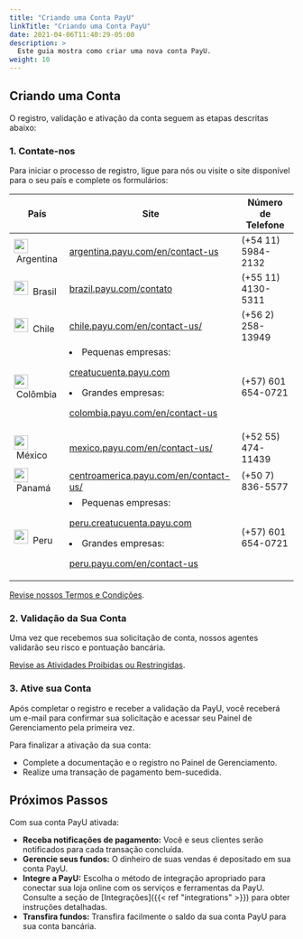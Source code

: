 ```yaml
---
title: "Criando uma Conta PayU"
linkTitle: "Criando uma Conta PayU"
date: 2021-04-06T11:40:29-05:00
description: >
  Este guia mostra como criar uma nova conta PayU.
weight: 10
---
```


## Criando uma Conta
O registro, validação e ativação da conta seguem as etapas descritas abaixo:

### 1. Contate-nos
Para iniciar o processo de registro, ligue para nós ou visite o site disponível para o seu país e complete os formulários:

| País | Site | Número de Telefone |
|---|---|---|
| <img src="/assets/Argentina.png" width="25px"/> &nbsp;Argentina | <a href="https://argentina.payu.com/en/contact-us" target="_blank">argentina.payu.com/en/contact-us</a> | (+54 11) 5984-2132 |
| <img src="/assets/Brasil.png" width="25px"/> &nbsp;Brasil | <a href="https://brazil.payu.com/contato" target="_blank">brazil.payu.com/contato</a> | (+55 11) 4130-5311 |
| <img src="/assets/Chile.png" width="25px"/> &nbsp;Chile | <a href="https://chile.payu.com/en/contact-us/" target="_blank">chile.payu.com/en/contact-us/</a> | (+56 2) 258-13949 |
| <img src="/assets/Colombia.png" width="25px"/> &nbsp;Colômbia | <li> Pequenas empresas: <p><a href="https://creatucuenta.payu.com" target="_blank">creatucuenta.payu.com</a> <li> Grandes empresas: <p><a href="https://colombia.payu.com/en/contact-us" target="_blank">colombia.payu.com/en/contact-us</a> | (+57) 601 654-0721 |
| <img src="/assets/Mexico.png" width="25px"/> &nbsp;México | <a href="https://mexico.payu.com/en/contact-us" target="_blank">mexico.payu.com/en/contact-us/</a> | (+52 55) 474-11439 |
| <img src="/assets/Panama.png" width="25px"/> &nbsp;Panamá | <a href="https://centroamerica.payu.com/en/contact-us" target="_blank">centroamerica.payu.com/en/contact-us/</a> | (+50 7) 836-5577 |
| <img src="/assets/Peru.png" width="25px"/> &nbsp;Peru | <li> Pequenas empresas: <p><a href="https://peru.creatucuenta.payu.com" target="_blank">peru.creatucuenta.payu.com</a> <li> Grandes empresas: <p><a href="https://peru.payu.com/en/contact-us" target="_blank">peru.payu.com/en/contact-us</a> | (+57) 601 654-0721 |

[Revise nossos Termos e Condições](https://legal.payulatam.com/EN/terms_conditions_merchants.html).

### 2. Validação da Sua Conta
Uma vez que recebemos sua solicitação de conta, nossos agentes validarão seu risco e pontuação bancária.

[Revise as Atividades Proibidas ou Restringidas](https://payu.in/BannedRestrictedCategorylist).

### 3. Ative sua Conta
Após completar o registro e receber a validação da PayU, você receberá um e-mail para confirmar sua solicitação e acessar seu Painel de Gerenciamento pela primeira vez.

Para finalizar a ativação da sua conta:
- Complete a documentação e o registro no Painel de Gerenciamento.
- Realize uma transação de pagamento bem-sucedida.

## Próximos Passos
Com sua conta PayU ativada:
* **Receba notificações de pagamento:** Você e seus clientes serão notificados para cada transação concluída.
* **Gerencie seus fundos:** O dinheiro de suas vendas é depositado em sua conta PayU.
* **Integre a PayU:** Escolha o método de integração apropriado para conectar sua loja online com os serviços e ferramentas da PayU. Consulte a seção de [Integrações]({{< ref "integrations" >}}) para obter instruções detalhadas.
* **Transfira fundos:** Transfira facilmente o saldo da sua conta PayU para sua conta bancária.
